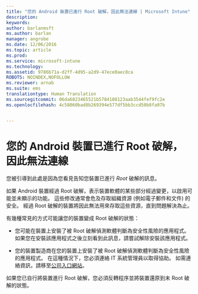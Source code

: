 ```yaml
---
title: "您的 Android 裝置已進行 Root 破解，因此無法連線 | Microsoft Intune"
description: 
keywords: 
author: barlanmsft
ms.author: barlan
manager: angrobe
ms.date: 12/06/2016
ms.topic: article
ms.prod: 
ms.service: microsoft-intune
ms.technology: 
ms.assetid: 9786b71a-d2ff-4d95-a2d9-47ece0aec8ca
ROBOTS: NOINDEX,NOFOLLOW
ms.reviewer: arnab
ms.suite: ems
translationtype: Human Translation
ms.sourcegitcommit: 06da6823465521b5784188123aab3544fef9fc2e
ms.openlocfilehash: 4c58060bad8b269394e577df5bb3ccd50b8fa97b


---
```


# <a name="your-android-device-is-rooted-so-you-cant-connect"></a>您的 Android 裝置已進行 Root 破解，因此無法連線

您被引導到此處是因為您看見告知您裝置已進行 _Root_ 破解的訊息。

如果 Android 裝置經過 Root 破解，表示裝置軟體的某些部分經過變更，以啟用可能並未顯示的功能。 這些修改通常會危及存取組織資源 (例如電子郵件和文件) 的安全。 經過 Root 破解的裝置將因此無法用來存取這些資源，直到問題解決為止。  

有幾種常見的方式可能讓您的裝置變成 Root 破解的狀態：

- 您可能在裝置上安裝了被 Root 破解偵測軟體判斷為安全性風險的應用程式。 如果您在安裝該應用程式之後立刻看到此訊息，請嘗試解除安裝該應用程式。

- 您的裝置製造商在您的裝置上安裝了被 Root 破解偵測軟體判斷為安全性風險的應用程式。 在這種情況下，您必須連絡 IT 系統管理員以取得協助。 如需連絡資訊，請移至[公司入口網站](http://portal.manage.microsoft.com)。

如果您已自行將裝置進行 Root 破解，您必須反轉程序並將裝置還原到未 Root 破解的狀態。



<!--HONumber=Dec16_HO2-->


